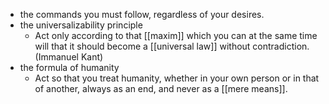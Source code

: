 - the commands you must follow, regardless of your desires.
- the universalizability principle
	- Act only according to that [[maxim]] which you can at the same time will that it should become a [[universal law]] without contradiction. (Immanuel Kant)
- the formula of humanity
	- Act so that you treat humanity, whether in your own person or in that of another, always as an end, and never as a [[mere means]].